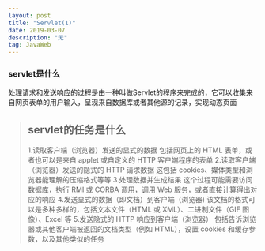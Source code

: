 ```yaml
---
layout: post
title: "Servlet(1)"
date: 2019-03-07
description: "无"
tag: JavaWeb
---   
```


### servlet是什么

  处理请求和发送响应的过程是由一种叫做Servlet的程序来完成的，它可以收集来自网页表单的用户输入，呈现来自数据库或者其他源的记录，实现动态页面

> ## servlet的任务是什么
>	1.读取客户端（浏览器）发送的显式的数据
>		包括网页上的 HTML 表单，或者也可以是来自 applet 或自定义的 HTTP 客户端程序的表单
>	2.读取客户端（浏览器）发送的隐式的 HTTP 请求数据
>		这包括 cookies、媒体类型和浏览器能理解的压缩格式等等
>	3.处理数据并生成结果
>		这个过程可能需要访问数据库，执行 RMI 或 CORBA 调用，调用 Web 服务，或者直接计算得出对应的响应
>	4.发送显式的数据（即文档）到客户端（浏览器)
>		该文档的格式可以是多种多样的，包括文本文件（HTML 或 XML）、二进制文件（GIF 图像）、Excel 等
>	5.发送隐式的 HTTP 响应到客户端（浏览器）
>		包括告诉浏览器或其他客户端被返回的文档类型（例如 HTML），设置 cookies 和缓存参数，以及其他类似的任务